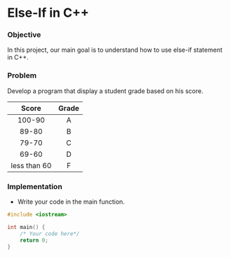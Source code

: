 # Else-If in C++

### Objective

In this project, our main goal is to understand how to use else-if statement in C++.

### Problem

Develop a program that display a student grade based on his score. 

|  Score  |  Grade  |
|:-------:|:-------:|
| 100-90  |    A    |
| 89-80   |    B    |
| 79-70   |    C    |
| 69-60   |    D    |
| less than 60 |   F   |

### Implementation
- Write your code in the main function.
  
```cpp
#include <iostream>

int main() {
    /* Your code here*/
    return 0;
}

```
